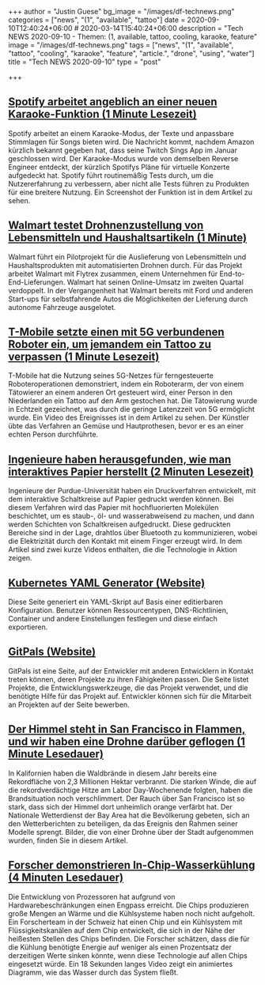 +++
author = "Justin Guese"
bg_image = "/images/df-technews.png"
categories = ["news", "(1", "available", "tattoo"]
date = 2020-09-10T12:40:24+06:00 # 2020-03-14T15:40:24+06:00
description = "Tech NEWS 2020-09-10 - Themen: (1, available, tattoo, cooling, karaoke, feature"
image = "/images/df-technews.png"
tags = ["news", "(1", "available", "tattoo", "cooling", "karaoke", "feature", "article.", "drone", "using", "water"]
title = "Tech NEWS 2020-09-10"
type = "post"

+++

## [Spotify arbeitet angeblich an einer neuen Karaoke-Funktion (1 Minute Lesezeit)](https://www.nme.com/news/music/spotify-are-reportedly-working-on-new-karaoke-feature-2748125/1/01000174777c6946-288e3942-1850-4bbe-a995-c25d090abfa1-000000/ukyuz7DGGZ2osScHW-z-cnmbpOhB6d6dXMUDxUE00UI=158)

 Spotify arbeitet an einem Karaoke-Modus, der Texte und anpassbare Stimmlagen für Songs bieten wird. Die Nachricht kommt, nachdem Amazon kürzlich bekannt gegeben hat, dass seine Twitch Sings App im Januar geschlossen wird. Der Karaoke-Modus wurde von demselben Reverse Engineer entdeckt, der kürzlich Spotifys Pläne für virtuelle Konzerte aufgedeckt hat. Spotify führt routinemäßig Tests durch, um die Nutzererfahrung zu verbessern, aber nicht alle Tests führen zu Produkten für eine breitere Nutzung. Ein Screenshot der Funktion ist in dem Artikel zu sehen.

## [Walmart testet Drohnenzustellung von Lebensmitteln und Haushaltsartikeln (1 Minute)](https://www.cnbc.com/2020/09/09/walmart-to-test-drone-delivery-of-grocery-household-items.html/1/01000174777c6946-288e3942-1850-4bbe-a995-c25d090abfa1-000000/-N7GmlAU0IyDLrwkBhbl9bTtuv4YzLedRSLdQWXSEFE=158)

 Walmart führt ein Pilotprojekt für die Auslieferung von Lebensmitteln und Haushaltsprodukten mit automatisierten Drohnen durch. Für das Projekt arbeitet Walmart mit Flytrex zusammen, einem Unternehmen für End-to-End-Lieferungen. Walmart hat seinen Online-Umsatz im zweiten Quartal verdoppelt. In der Vergangenheit hat Walmart bereits mit Ford und anderen Start-ups für selbstfahrende Autos die Möglichkeiten der Lieferung durch autonome Fahrzeuge ausgelotet.

## [T-Mobile setzte einen mit 5G verbundenen Roboter ein, um jemandem ein Tattoo zu verpassen (1 Minute Lesezeit)](https://www.cnet.com/news/t-mobile-used-a-5g-connected-robot-to-give-someone-a-tattoo//1/01000174777c6946-288e3942-1850-4bbe-a995-c25d090abfa1-000000/wl3q2FREO5G8nLMQJq9IufuGbcPygEAsYy3xxwKeWRQ=158)

 T-Mobile hat die Nutzung seines 5G-Netzes für ferngesteuerte Roboteroperationen demonstriert, indem ein Roboterarm, der von einem Tätowierer an einem anderen Ort gesteuert wird, einer Person in den Niederlanden ein Tattoo auf den Arm gestochen hat. Die Tätowierung wurde in Echtzeit gezeichnet, was durch die geringe Latenzzeit von 5G ermöglicht wurde. Ein Video des Ereignisses ist in dem Artikel zu sehen. Der Künstler übte das Verfahren an Gemüse und Hautprothesen, bevor er es an einer echten Person durchführte.

## [Ingenieure haben herausgefunden, wie man interaktives Papier herstellt (2 Minuten Lesezeit)](https://gizmodo.com/engineers-have-figured-out-how-to-make-interactive-pape-1844918464/1/01000174777c6946-288e3942-1850-4bbe-a995-c25d090abfa1-000000/oyF-NM3WdqOgHxM6jH0eWCcvuv4wPd2F2na3VRCdmPc=158)

 Ingenieure der Purdue-Universität haben ein Druckverfahren entwickelt, mit dem interaktive Schaltkreise auf Papier gedruckt werden können. Bei diesem Verfahren wird das Papier mit hochfluorierten Molekülen beschichtet, um es staub-, öl- und wasserabweisend zu machen, und dann werden Schichten von Schaltkreisen aufgedruckt. Diese gedruckten Bereiche sind in der Lage, drahtlos über Bluetooth zu kommunizieren, wobei die Elektrizität durch den Kontakt mit einem Finger erzeugt wird. In dem Artikel sind zwei kurze Videos enthalten, die die Technologie in Aktion zeigen.

## [Kubernetes YAML Generator (Website)](https://k8syaml.com//1/01000174777c6946-288e3942-1850-4bbe-a995-c25d090abfa1-000000/dSmZXpCxQhBLJQis0DdPh8TkKptiWqyw3TNdvbpX_Zw=158)

 Diese Seite generiert ein YAML-Skript auf Basis einer editierbaren Konfiguration. Benutzer können Ressourcentypen, DNS-Richtlinien, Container und andere Einstellungen festlegen und diese einfach exportieren.

## [GitPals (Website)](https://www.gitpals.com/1/1/01000174777c6946-288e3942-1850-4bbe-a995-c25d090abfa1-000000/hvz5J08szRn-htrb5V41xdKvX3KvqGqS4vSIBZ1ic1E=158)

 GitPals ist eine Seite, auf der Entwickler mit anderen Entwicklern in Kontakt treten können, deren Projekte zu ihren Fähigkeiten passen. Die Seite listet Projekte, die Entwicklungswerkzeuge, die das Projekt verwendet, und die benötigte Hilfe für das Projekt auf. Entwickler können sich für die Mitarbeit an Projekten auf der Seite bewerben.

## [Der Himmel steht in San Francisco in Flammen, und wir haben eine Drohne darüber geflogen (1 Minute Lesedauer)](https://www.theverge.com/2020/9/9/21429437/san-francisco-sky-fire-drone-photographs-west-coast-wildfires/1/01000174777c6946-288e3942-1850-4bbe-a995-c25d090abfa1-000000/U3ir-WpfrioXhadBPbPQRCH6w7iRfrWdWUt_jORqj7Q=158)

 In Kalifornien haben die Waldbrände in diesem Jahr bereits eine Rekordfläche von 2,3 Millionen Hektar verbrannt. Die starken Winde, die auf die rekordverdächtige Hitze am Labor Day-Wochenende folgten, haben die Brandsituation noch verschlimmert. Der Rauch über San Francisco ist so stark, dass sich der Himmel dort unheimlich orange verfärbt hat. Der Nationale Wetterdienst der Bay Area hat die Bevölkerung gebeten, sich an den Wetterberichten zu beteiligen, da das Ereignis den Rahmen seiner Modelle sprengt. Bilder, die von einer Drohne über der Stadt aufgenommen wurden, finden Sie in diesem Artikel.

## [Forscher demonstrieren In-Chip-Wasserkühlung (4 Minuten Lesedauer)](https://arstechnica.com/science/2020/09/researchers-demonstrate-in-chip-water-cooling//1/01000174777c6946-288e3942-1850-4bbe-a995-c25d090abfa1-000000/9hpeZc9qJEYgFBNZRHv-UV3ZW6QdE9yX_5FmNkZR3A8=158)

 Die Entwicklung von Prozessoren hat aufgrund von Hardwarebeschränkungen einen Engpass erreicht. Die Chips produzieren große Mengen an Wärme und die Kühlsysteme haben noch nicht aufgeholt. Ein Forscherteam in der Schweiz hat einen Chip und ein Kühlsystem mit Flüssigkeitskanälen auf dem Chip entwickelt, die sich in der Nähe der heißesten Stellen des Chips befinden. Die Forscher schätzen, dass die für die Kühlung benötigte Energie auf weniger als einen Prozentsatz der derzeitigen Werte sinken könnte, wenn diese Technologie auf allen Chips eingesetzt würde. Ein 18 Sekunden langes Video zeigt ein animiertes Diagramm, wie das Wasser durch das System fließt.

